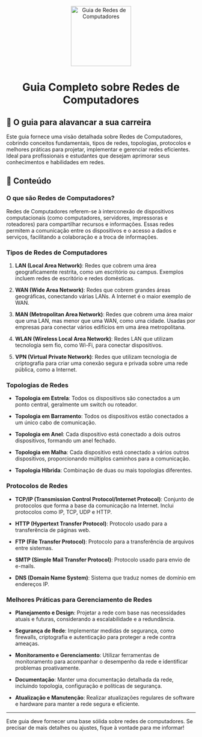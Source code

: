 <p align="center">
  <a href="https://www.example.com/images/rede.png">
    <img src="./images/guia.png" alt="Guia de Redes de Computadores" width="160" height="160">
  </a>
  <h1 align="center">Guia Completo sobre Redes de Computadores</h1>
</p>

## :dart: O guia para alavancar a sua carreira

Este guia fornece uma visão detalhada sobre Redes de Computadores, cobrindo conceitos fundamentais, tipos de redes, topologias, protocolos e melhores práticas para projetar, implementar e gerenciar redes eficientes. Ideal para profissionais e estudantes que desejam aprimorar seus conhecimentos e habilidades em redes.

## :dart: Conteúdo

### O que são Redes de Computadores?

Redes de Computadores referem-se à interconexão de dispositivos computacionais (como computadores, servidores, impressoras e roteadores) para compartilhar recursos e informações. Essas redes permitem a comunicação entre os dispositivos e o acesso a dados e serviços, facilitando a colaboração e a troca de informações.

### Tipos de Redes de Computadores

1. **LAN (Local Area Network)**: Redes que cobrem uma área geograficamente restrita, como um escritório ou campus. Exemplos incluem redes de escritório e redes domésticas.

2. **WAN (Wide Area Network)**: Redes que cobrem grandes áreas geográficas, conectando várias LANs. A Internet é o maior exemplo de WAN.

3. **MAN (Metropolitan Area Network)**: Redes que cobrem uma área maior que uma LAN, mas menor que uma WAN, como uma cidade. Usadas por empresas para conectar vários edifícios em uma área metropolitana.

4. **WLAN (Wireless Local Area Network)**: Redes LAN que utilizam tecnologia sem fio, como Wi-Fi, para conectar dispositivos.

5. **VPN (Virtual Private Network)**: Redes que utilizam tecnologia de criptografia para criar uma conexão segura e privada sobre uma rede pública, como a Internet.

### Topologias de Redes

- **Topologia em Estrela**: Todos os dispositivos são conectados a um ponto central, geralmente um switch ou roteador.

- **Topologia em Barramento**: Todos os dispositivos estão conectados a um único cabo de comunicação.

- **Topologia em Anel**: Cada dispositivo está conectado a dois outros dispositivos, formando um anel fechado.

- **Topologia em Malha**: Cada dispositivo está conectado a vários outros dispositivos, proporcionando múltiplos caminhos para a comunicação.

- **Topologia Híbrida**: Combinação de duas ou mais topologias diferentes.

### Protocolos de Redes

- **TCP/IP (Transmission Control Protocol/Internet Protocol)**: Conjunto de protocolos que forma a base da comunicação na Internet. Inclui protocolos como IP, TCP, UDP e HTTP.

- **HTTP (Hypertext Transfer Protocol)**: Protocolo usado para a transferência de páginas web.

- **FTP (File Transfer Protocol)**: Protocolo para a transferência de arquivos entre sistemas.

- **SMTP (Simple Mail Transfer Protocol)**: Protocolo usado para envio de e-mails.

- **DNS (Domain Name System)**: Sistema que traduz nomes de domínio em endereços IP.

### Melhores Práticas para Gerenciamento de Redes

- **Planejamento e Design**: Projetar a rede com base nas necessidades atuais e futuras, considerando a escalabilidade e a redundância.

- **Segurança de Rede**: Implementar medidas de segurança, como firewalls, criptografia e autenticação para proteger a rede contra ameaças.

- **Monitoramento e Gerenciamento**: Utilizar ferramentas de monitoramento para acompanhar o desempenho da rede e identificar problemas proativamente.

- **Documentação**: Manter uma documentação detalhada da rede, incluindo topologia, configuração e políticas de segurança.

- **Atualização e Manutenção**: Realizar atualizações regulares de software e hardware para manter a rede segura e eficiente.

---

Este guia deve fornecer uma base sólida sobre redes de computadores. Se precisar de mais detalhes ou ajustes, fique à vontade para me informar!
